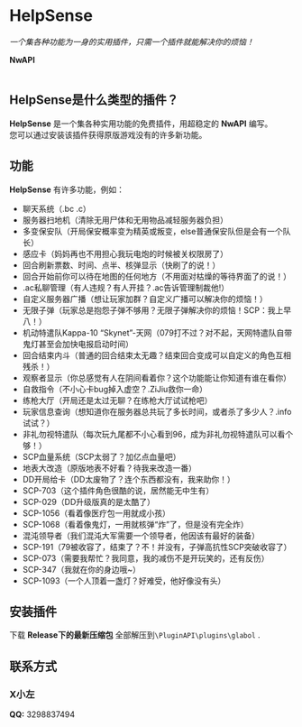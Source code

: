   <h1>HelpSense</h1>
  <i>一个集各种功能为一身的实用插件，只需一个插件就能解决你的烦恼！</i>

**NwAPI**
<br><br>

## HelpSense是什么类型的插件？
**HelpSense** 是一个集各种实用功能的免费插件，用超稳定的 **NwAPI** 编写。\
您可以通过安装该插件获得原版游戏没有的许多新功能。

## 功能
**HelpSense** 有许多功能，例如：
- 聊天系统（.bc .c）
- 服务器扫地机（清除无用尸体和无用物品减轻服务器负担）
- 多变保安队（开局保安概率变为精英或叛变，else普通保安队但是会有一个队长）
- 感应卡（妈妈再也不用担心我玩电炮的时候被关权限房了）
- 回合刷新票数、时间、点半、核弹显示（快刷了的说！）
- 回合开始前你可以待在地图的任何地方（不用面对枯燥的等待界面了的说！）
- .ac私聊管理（有人违规？有人开挂？.ac告诉管理制裁他!）
- 自定义服务器广播（想让玩家加群？自定义广播可以解决你的烦恼！）
- 无限子弹（玩家总是抱怨子弹不够用？无限子弹解决你的烦恼！SCP：我上早八！）
- 机动特遣队Kappa-10 “Skynet”-天网（079打不过？对不起，天网特遣队自带鬼灯甚至会加快电报启动时间）
- 回合结束内斗（普通的回合结束太无趣？结束回合变成可以自定义的角色互相残杀！）
- 观察者显示（你总感觉有人在阴间看着你？这个功能能让你知道有谁在看你）
- 自救指令（不小心卡bug掉入虚空？.ZiJiu救你一命）
- 练枪大厅（开局还是太过无聊？在练枪大厅试试枪吧）
- 玩家信息查询（想知道你在服务器总共玩了多长时间，或者杀了多少人？.info试试？）
- 非礼勿视特遣队（每次玩九尾都不小心看到96，成为非礼勿视特遣队可以看个够！）
- SCP血量系统（SCP太弱了？加亿点血量吧）
- 地表大改造（原版地表不好看？待我来改造一番）
- DD开局给卡（DD太废物了？连个东西都没有，我来助你！）
- SCP-703（这个插件角色很酷的说，居然能无中生有）
- SCP-029（DD升级版真的是太酷了）
- SCP-1056（看着像医疗包一用就成小孩）
- SCP-1068（看着像鬼灯，一用就核弹“炸”了，但是没有完全炸）
- 混沌领导者（我们混沌大军需要一个领导者，他因该有最好的装备）
- SCP-191（79被收容了，结束了？不！并没有，子弹高抗性SCP突破收容了）
- SCP-073（需要我帮忙？我同意，我的减伤不是开玩笑的，还有反伤）
- SCP-347（我就在你的身边哦~）
- SCP-1093（一个人顶着一盏灯？好难受，他好像没有头）


## 安装插件
 下载 **Release下的最新压缩包** 全部解压到`\PluginAPI\plugins\glabol` .

## 联系方式
### X小左
  **QQ:** 3298837494
